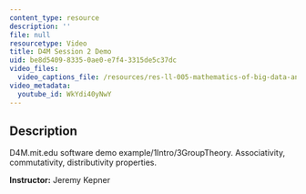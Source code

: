```yaml
---
content_type: resource
description: ''
file: null
resourcetype: Video
title: D4M Session 2 Demo
uid: be8d5409-8335-0ae0-e7f4-3315de5c37dc
video_files:
  video_captions_file: /resources/res-ll-005-mathematics-of-big-data-and-machine-learning-january-iap-2020/class-videos/d4m-session-2-demo/WkYdi40yNwY.vtt
video_metadata:
  youtube_id: WkYdi40yNwY
---
```


Description
-----------

D4M.mit.edu software demo example/1Intro/3GroupTheory. Associativity, commutativity, distributivity properties.

**Instructor:** Jeremy Kepner